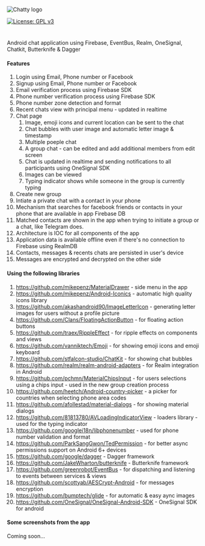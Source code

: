 ![Chatty logo](https://github.com/liraz/chatty-android/blob/master/app/src/main/res/drawable/logo_main.png?raw=true)

[![License: GPL v3](https://img.shields.io/badge/License-GPL%20v3-blue.svg)](https://www.gnu.org/licenses/gpl-3.0)

#
Android chat application using Firebase, EventBus, Realm, OneSignal, Chatkit, Butterknife & Dagger

#### Features

1. Login using Email, Phone number or Facebook
2. Signup using Email, Phone number or Facebook
3. Email verification process using Firebase SDK
4. Phone number verification process using Firebase SDK
5. Phone number zone detection and format
6. Recent chats view with principal menu - updated in realtime
7. Chat page
   1. Image, emoji icons and current location can be sent to the chat
   2. Chat bubbles with user image and automatic letter image & timestamp
   3. Multiple poeple chat
   4. A group chat - can be edited and add additional members from edit screen
   5. Chat is updated in realtime and sending notifications to all participants using OneSignal SDK
   6. Images can be viewed
   7. Typing indicator shows while someone in the group is currently typing
8. Create new group
9. Intiate a private chat with a contact in your phone
10. Mechanism that searches for facebook friends or contacts in your phone that are available in app Firebase DB
   1. Matched contacts are shown in the app when trying to initiate a group or a chat, like Telegram does.
11. Architecture is IOC for all components of the app
12. Application data is available offline even if there's no connection to Firebase using RealmDB
   1. Contacts, messages & recents chats are persisted in user's device
13. Messages are encrypted and decrypted on the other side

#### Using the following libraries

1. https://github.com/mikepenz/MaterialDrawer - side menu in the app
2. https://github.com/mikepenz/Android-Iconics - automatic high quality icons library
3. https://github.com/akashandroid90/ImageLetterIcon - generating letter images for users without a profile picture
4. https://github.com/Clans/FloatingActionButton - for floating action buttons
5. https://github.com/traex/RippleEffect - for ripple effects on components and views
6. https://github.com/vanniktech/Emoji - for showing emoji icons and emoji keyboard
7. https://github.com/stfalcon-studio/ChatKit - for showing chat bubbles
8. https://github.com/realm/realm-android-adapters - for Realm integration in Android
9. https://github.com/pchmn/MaterialChipsInput - for users selections using a chips input - used in the new group creation process
10. https://github.com/heetch/Android-country-picker - a picker for countries when selecting phone area codes
11. https://github.com/afollestad/material-dialogs - for showing material dialogs
12. https://github.com/81813780/AVLoadingIndicatorView - loaders library - used for the typing indicator
13. https://github.com/googlei18n/libphonenumber - used for phone number validation and format
14. https://github.com/ParkSangGwon/TedPermission - for better async permissions support on Android 6+ devices
15. https://github.com/google/dagger - Dagger framework
16. https://github.com/JakeWharton/butterknife - Butterknife framework
17. https://github.com/greenrobot/EventBus - for dispatching and listening to events between services & views
18. https://github.com/scottyab/AESCrypt-Android - for messages encryption
19. https://github.com/bumptech/glide - for automatic & easy aync images
20. https://github.com/OneSignal/OneSignal-Android-SDK - OneSignal SDK for android

#### Some screenshots from the app

Coming soon...
